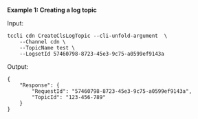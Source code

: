 **Example 1: Creating a log topic**



Input: 

```
tccli cdn CreateClsLogTopic --cli-unfold-argument  \
    --Channel cdn \
    --TopicName test \
    --LogsetId 57460798-8723-45e3-9c75-a0599ef9143a
```

Output: 
```
{
    "Response": {
        "RequestId": "57460798-8723-45e3-9c75-a0599ef9143a",
        "TopicId": "123-456-789"
    }
}
```

